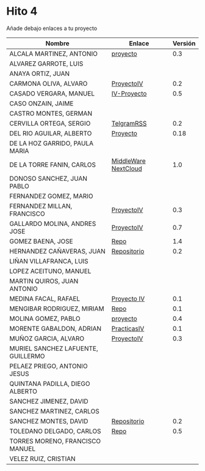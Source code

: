 # Hito 4

Añade debajo enlaces a tu proyecto

| Nombre | Enlace | Versión |
|--------|--------|---------|
| ALCALA MARTINEZ, ANTONIO |[proyecto](https://github.com/AntonioAlcM/tfg_ugr) |0.3|
| ALVAREZ GARROTE, LUIS | | |
| ANAYA ORTIZ, JUAN| | |
| CARMONA OLIVA, ALVARO|[ProyectoIV](https://github.com/alvarocarmona6/ProyectoIV) |0.2 |
| CASADO VERGARA, MANUEL| [IV-Proyecto](https://github.com/cvlolo/IV-Proyecto) | 0.5 |
| CASO ONZAIN, JAIME| | |
| CASTRO MONTES, GERMAN| | |
| CERVILLA ORTEGA, SERGIO| [TelgramRSS](https://github.com/Cerv1/IV-Project) | 0.2 |
| DEL RIO AGUILAR, ALBERTO| [Proyecto](https://github.com/berbus/proyectoIV) | 0.18 |
| DE LA HOZ GARRIDO, PAULA MARIA| | |
| DE LA TORRE FANIN, CARLOS| [MiddleWare NextCloud](https://github.com/elsudano/MiddleWare_NextCloud) | 1.0 |
| DONOSO SANCHEZ, JUAN PABLO| | |
| FERNANDEZ GOMEZ, MARIO| | |
| FERNANDEZ MILLAN, FRANCISCO| [ProyectoIV](https://github.com/franfermi/Infraestructura-Virtual_IV) | 0.3 |
| GALLARDO MOLINA, ANDRES JOSE| [ProyectoIV](https://github.com/Maverick94/IV_Proyecto)| 0.7 |
| GOMEZ BAENA, JOSE| [Repo](https://github.com/josegob/IV-Proyecto) | 1.4 |
| HERNANDEZ CAÑAVERAS, JUAN|[Repositorio](https://github.com/MagicJHC10/Proyecto-IV) |0.2|
| LIÑAN VILLAFRANCA, LUIS| | |
| LOPEZ ACEITUNO, MANUEL| | |
| MARTIN QUIROS, JUAN ANTONIO| | |
| MEDINA FACAL, RAFAEL| [Proyecto IV](https://github.com/Medfac9/Proyecto_IV) | 0.1 |
| MENGIBAR RODRIGUEZ, MIRIAM|[Repo](https://github.com/mirismr/proyectoIV17-18) | 0.1 |
| MOLINA GOMEZ, PABLO|[proyecto](https://github.com/pmolinag/proyecto)|0.4|
| MORENTE GABALDON, ADRIAN| [PracticasIV](https://github.com/adrianmorente/PracticasIV) | 0.1 |
| MUÑOZ GARCIA, ALVARO|[ProyectoIV](https://github.com/alvaromgs/proyectoIV-1718)|0.3|
| MURIEL SANCHEZ LAFUENTE, GUILLERMO| | |
| PELAEZ PRIEGO, ANTONIO JESUS| | |
| QUINTANA PADILLA, DIEGO ALBERTO| | |
| SANCHEZ JIMENEZ, DAVID| | |
| SANCHEZ MARTINEZ, CARLOS | | |
| SANCHEZ MONTES, DAVID| [Repositorio](https://github.com/Anixo/ProyectoIV) | 0.2 |
| TOLEDANO DELGADO, CARLOS| [Repo](https://github.com/carlillostole/proyectoIV17-18) | 0.5 |
| TORRES MORENO, FRANCISCO MANUEL| | |
| VELEZ RUIZ, CRISTIAN| | |
